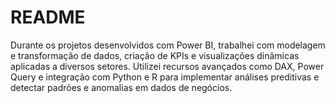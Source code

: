 # README
Durante os projetos desenvolvidos com Power BI, trabalhei com modelagem e transformação de dados, criação de KPIs e visualizações dinâmicas aplicadas a diversos setores. Utilizei recursos avançados como DAX, Power Query e integração com Python e R para implementar análises preditivas e detectar padrões e anomalias em dados de negócios.
